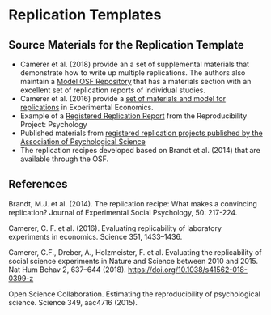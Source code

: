 # Replication Templates

## Source Materials for the Replication Template
- Camerer et al. (2018) provide an a set of supplemental materials that demonstrate how to write up multiple replications. The authors also maintain a [Model OSF Repository](https://osf.io/pfdyw/) that has a materials section with an excellent set of replication reports of individual studies.
- Camerer et al. (2016) provide a [set of materials and model for replications](https://osf.io/bzm54/) in Experimental Economics. 
- Example of a [Registered Replication Report](https://osf.io/s3hfr/) from the Reproducibility Project: Psychology
- Published materials from [registered replication projects published by the Association of Psychological Science](https://www.psychologicalscience.org/publications/replication/ongoing-projects)
- The replication recipes developed based on Brandt et al. (2014) that are available through the OSF.  


## References
Brandt, M.J. et al. (2014). The replication recipe: What makes a convincing replication? Journal of Experimental Social Psychology, 50: 217-224.

Camerer, C. F. et al. (2016). Evaluating replicability of laboratory experiments in economics. Science 351, 1433–1436.

Camerer, C.F., Dreber, A., Holzmeister, F. et al. Evaluating the replicability of social science experiments in Nature and Science between 2010 and 2015. Nat Hum Behav 2, 637–644 (2018). https://doi.org/10.1038/s41562-018-0399-z

Open Science Collaboration. Estimating the reproducibility of psychological science. Science 349, aac4716 (2015).
